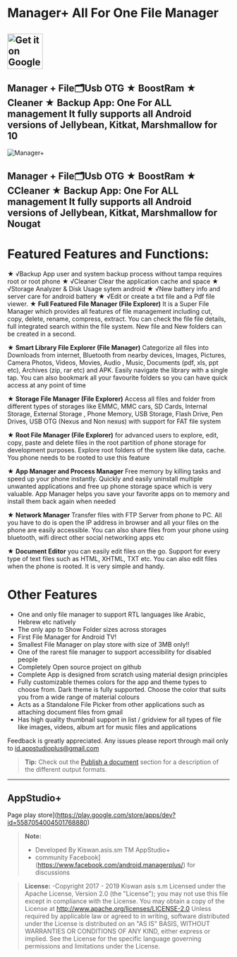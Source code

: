 Manager+ All For One File Manager
===================
[<img alt="Get it on Google Play" height="80" src="https://play.google.com/intl/en_us/badges/images/generic/en_badge_web_generic.png">](https://play.google.com/store/apps/dev?id=5587054004501768880)
-------------
<i class="icon-folder-open"></i>Manager + File🗂Usb OTG️ ★ BoostRam ★ Cleaner ★ Backup App: One For ALL management It fully supports all Android versions of Jellybean, Kitkat, Marshmallow for 10<i class="icon-hdd"></i>
-------------
![Manager+](https://lh3.googleusercontent.com/8G--j3YC5b4bsLX5Kv3rFHZpisxFXeu9Kvx7y6ynSE_lQnhVUX-FFX0ojjr5I1FG2mo=w1193-h625-rw)

Manager + File🗂Usb OTG️ ★ BoostRam ★ CCleaner ★ Backup App: One For ALL management It fully supports all Android versions of Jellybean, Kitkat, Marshmallow for Nougat
-------------------------------------------------
Featured Features and Functions:
==============
★ √Backup App user and system backup process without tampa requires root or root phone
★ √Cleaner Clear the application cache and space
★ √Storage Analyzer & Disk Usage sytem android
★ √New battery info and server care for android battery
★ √Edit or create a txt file and a Pdf file viewer.
★ **Full Featured File Manager (File Explorer)** It is a Super File Manager which provides all features of file management including cut, copy, delete, rename, compress, extract. You can check the file file details, full integrated search within the file system. New file and New folders can be created in a second.

★ **Smart Library File Explorer (File Manager)** Categorize all files into Downloads from internet, Bluetooth from nearby devices, Images, Pictures, Camera Photos, Videos, Movies, Audio , Music, Documents (pdf, xls, ppt etc), Archives (zip, rar etc) and APK. Easily navigate the library with a single tap. You can also bookmark all your favourite folders so you can have quick access at any point of time

★ **Storage File Manager (File Explorer)** Access all files and folder from different types of storages like EMMC, MMC cars, SD Cards, Internal Storage, External Storage , Phone Memory, USB Storage, Flash Drive, Pen Drives, USB OTG (Nexus and Non nexus) with support for FAT file system

★ **Root File Manager (File Explorer)** for advanced users to explore, edit, copy, paste and delete files in the root partition of phone storage for development purposes. Explore root folders of the system like data, cache. You phone needs to be rooted to use this feature

★ **App Manager and Process Manager** Free memory by killing tasks and speed up your phone instantly. Quickly and easily uninstall multiple unwanted applications and free up phone storage space which is very valuable. App Manager helps you save your favorite apps on to memory and install them back again when needed

★ **Network Manager** Transfer files with FTP Server from phone to PC. All you have to do is open the IP address in browser and all your files on the phone are easily accessible. You can also share files from your phone using bluetooth, wifi direct other social networking apps etc

★ **Document Editor** you can easily edit files on the go. Support for every type of text files such as HTML, XHTML, TXT etc. You can also edit files when the phone is rooted. It is very simple and handy.

Other Features
==============
* One and only file manager to support RTL languages like Arabic, Hebrew etc natively
* The only app to Show Folder sizes across storages
* First File Manager for Android TV!
* Smallest File Manager on play store with size of 3MB only!!
* One of the rarest file manager to support accessibility for disabled people
* Completely Open source project on github
* Complete App is designed from scratch using material design principles
* Fully customizable themes colors for the app and theme types to choose from. Dark theme is fully supported. Choose the color that suits you from a wide range of material colours
* Acts as a Standalone File Picker from other applications such as attaching document files from gmail
* Has high quality thumbnail support in list / gridview for all types of file like images, videos, album art for music files and applications

Feedback is greatly appreciated. Any issues please report through mail only to id.appstudioplus@gmail.com <i class="icon-refresh"></i>

> **Tip:** Check out the [<i class="icon-upload"></i> Publish a document](#publish-a-document) section for a description of the different output formats.

----------

AppStudio+
-------------------
Page play store](https://play.google.com/store/apps/dev?id=5587054004501768880)


> **Note:**
> - Developed By Kiswan.asis.sm TM AppStudio+
> - community Facebook](https://www.facebook.com/android.managerplus/) for discussions

> **License:**
> -Copyright 2017 - 2019 Kiswan asis s.m
    Licensed under the Apache License, Version 2.0 (the "License");
    you may not use this file except in compliance with the License.
    You may obtain a copy of the License at
       http://www.apache.org/licenses/LICENSE-2.0
    Unless required by applicable law or agreed to in writing, software
    distributed under the License is distributed on an "AS IS" BASIS,
    WITHOUT WARRANTIES OR CONDITIONS OF ANY KIND, either express or implied.
    See the License for the specific language governing permissions and
    limitations under the License.
